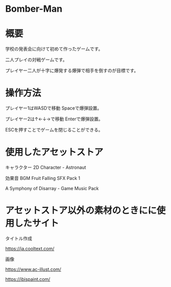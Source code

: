 # Bomber-Man

# 概要

学校の発表会に向けて初めて作ったゲームです。

二人プレイの対戦ゲームです。

プレイヤー二人が十字に爆発する爆弾で相手を倒すのが目標です。

# 操作方法

プレイヤー1はWASDで移動 Spaceで爆弾設置。

プレイヤー2は↑←↓→で移動 Enterで爆弾設置。

ESCを押すことでゲームを閉じることができる。

# 使用したアセットストア

キャラクター 
2D Character - Astronaut

効果音 BGM
Fruit Falling SFX Pack 1

A Symphony of Disarray - Game Music Pack

# アセットストア以外の素材のときにに使用したサイト

タイトル作成

https://ja.cooltext.com/

画像

https://www.ac-illust.com/

https://ibispaint.com/
